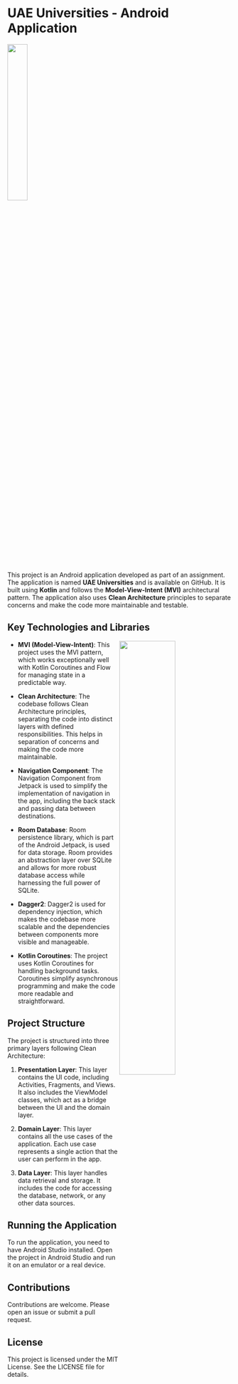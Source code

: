 # UAE Universities - Android Application

<img src="https://github.com/MohamedWael/UAE-Universties/assets/6018761/99a4c600-64e7-4b5f-9f05-0d0cedfc8e1d" width="30%"/> 


This project is an Android application developed as part of an assignment. The application is named **UAE Universities** and is available on GitHub. It is built using **Kotlin** and follows the **Model-View-Intent (MVI)** architectural pattern. The application also uses **Clean Architecture** principles to separate concerns and make the code more maintainable and testable.

## Key Technologies and Libraries

<img src="https://github.com/MohamedWael/UAE-Universties/assets/6018761/5a639263-ff2c-4543-9d42-ff0cf0852997" align="right" width="50%"/> 


- **MVI (Model-View-Intent)**: This project uses the MVI pattern, which works exceptionally well with Kotlin Coroutines and Flow for managing state in a predictable way.

- **Clean Architecture**: The codebase follows Clean Architecture principles, separating the code into distinct layers with defined responsibilities. This helps in separation of concerns and making the code more maintainable.

- **Navigation Component**: The Navigation Component from Jetpack is used to simplify the implementation of navigation in the app, including the back stack and passing data between destinations.

- **Room Database**: Room persistence library, which is part of the Android Jetpack, is used for data storage. Room provides an abstraction layer over SQLite and allows for more robust database access while harnessing the full power of SQLite.

- **Dagger2**: Dagger2 is used for dependency injection, which makes the codebase more scalable and the dependencies between components more visible and manageable.

- **Kotlin Coroutines**: The project uses Kotlin Coroutines for handling background tasks. Coroutines simplify asynchronous programming and make the code more readable and straightforward.

## Project Structure

The project is structured into three primary layers following Clean Architecture:

1. **Presentation Layer**: This layer contains the UI code, including Activities, Fragments, and Views. It also includes the ViewModel classes, which act as a bridge between the UI and the domain layer.

2. **Domain Layer**: This layer contains all the use cases of the application. Each use case represents a single action that the user can perform in the app.

3. **Data Layer**: This layer handles data retrieval and storage. It includes the code for accessing the database, network, or any other data sources.

## Running the Application

To run the application, you need to have Android Studio installed. Open the project in Android Studio and run it on an emulator or a real device.

## Contributions

Contributions are welcome. Please open an issue or submit a pull request.

## License

This project is licensed under the MIT License. See the LICENSE file for details.





